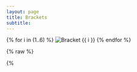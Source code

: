 ```yaml
---
layout: page
title: Brackets
subtitle: 
---
```

<!---<div class="gallery">
  {% for i in (1..6) %}
    <img src="/assets/img/bracket_{{ i }}.png" alt="Bracket {{ i }}">
  {% endfor %}
</div>--->

<div class="banner-container">
  <div class="banner">
    {% for i in (1..6) %}
      <img src="/assets/img/bracket_{{ i }}.png" alt="Bracket {{ i }}">
    {% endfor %}
  </div>
</div>

{% raw %}
<script>
window.addEventListener('load', function() {
  startBannerScroll();
});

function startBannerScroll() {
  var banner = document.querySelector('.banner');
  var bannerWidth = banner.offsetWidth;
  var scrollDistance = bannerWidth;
  var currentPosition = 0;

  setInterval(function() {
    currentPosition -= 1;
    if (currentPosition < -scrollDistance) {
      currentPosition = 0;
    }
    banner.style.transform = 'translateX(' + currentPosition + 'px)';
  }, 10);
}
</script>
{% 
